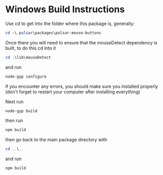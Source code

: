 # Windows Build Instructions

Use cd to get into the folder where this package is, generally:
```powershell
cd ~\.pulsar\packages\pulsar-mouse-buttons
```

Once there you will need to ensure that the mouseDetect dependency is built, to do this
cd into it
```powershell
cd .\lib\mouseDetect
```

and run
```powershell
node-gyp configure
```

If you encounter any errors, you should make sure you installed properly (don't forget to restart your computer after installing everything)

Next run
```powershell
node-gyp build
```

then run
```powershell
npm build
```

then go back to the main package directory with
```powershell
cd ..\..
```

and run
```powershell
npm build
```
